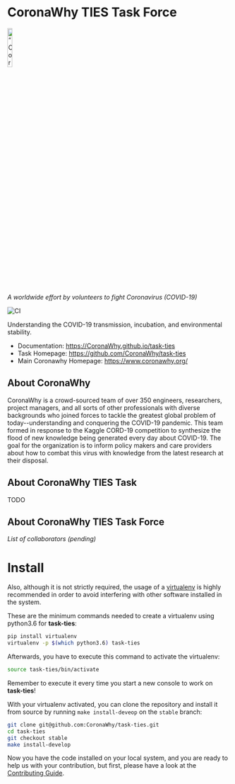 # CoronaWhy TIES Task Force

<p align="left">
<img width=15% src="https://uploads-ssl.webflow.com/5e729ef3ef0f906b804d4f27/5e77e9db1ede36135bbb1927_logo%203%402x.png" alt=“CoronaWhy” />

<i>A worldwide effort by volunteers to fight Coronavirus (COVID-19)</i>
</p>


![CI](https://github.com/CoronaWhy/task-ties/workflows/CI/badge.svg)


Understanding the COVID-19 transmission, incubation, and environmental stability.

- Documentation: https://CoronaWhy.github.io/task-ties
- Task Homepage: https://github.com/CoronaWhy/task-ties
- Main Coronawhy Homepage: https://www.coronawhy.org/


## About CoronaWhy

CoronaWhy is a crowd-sourced team of over 350 engineers, researchers, project managers, and all sorts of other professionals with diverse backgrounds who joined forces to tackle the greatest global problem of today--understanding and conquering the COVID-19 pandemic. This team formed in response to the Kaggle CORD-19 competition to synthesize the flood of new knowledge being generated every day about COVID-19. The goal for the organization is to inform policy makers and care providers about how to combat this virus with knowledge from the latest research at their disposal.


## About CoronaWhy TIES Task

TODO

## About CoronaWhy TIES Task Force

*List of collaborators (pending)*

# Install

Also, although it is not strictly required, the usage of a [virtualenv](https://virtualenv.pypa.io/en/latest/)
is highly recommended in order to avoid interfering with other software installed in the system.

These are the minimum commands needed to create a virtualenv using python3.6 for **task-ties**:

```bash
pip install virtualenv
virtualenv -p $(which python3.6) task-ties
```

Afterwards, you have to execute this command to activate the virtualenv:

```bash
source task-ties/bin/activate
```

Remember to execute it every time you start a new console to work on **task-ties**!


With your virtualenv activated, you can clone the repository and install it from
source by running `make install-deveop` on the `stable` branch:

```bash
git clone git@github.com:CoronaWhy/task-ties.git
cd task-ties
git checkout stable
make install-develop
```

Now you have the code installed on your local system, and you are ready to help us with your contribution, but first, please have a look at the [Contributing Guide](https://CoronaWhy.github.io/task-ties/contributing.html).
